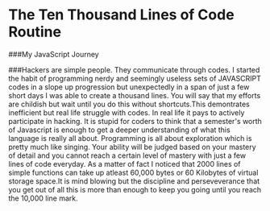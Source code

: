 # The Ten Thousand Lines of Code Routine

###My JavaScript Journey

###Hackers are simple people. They communicate through codes. I started the habit of programming nerdy and seemingly useless sets of JAVASCRIPT codes in a slope up progression but unexpectedly in a span of just a few short days I was able to create a thousand lines. You will say that my efforts are childish but wait until you do this without shortcuts.This demontrates inefficient but real life struggle with codes. In real life it pays to actively participate in hacking. It is stupid for coders to think that a semester's worth of Javascript is enough to get a deeper understanding of what this language is really all about. Programming is all about exploration which is pretty much like singing. Your ability will be judged based on your mastery of detail and you cannot reach a certain level of mastery with just a few lines of code everyday. As a matter of fact I noticed that 2000 lines of simple functions can take up atleast 60,000 bytes or 60 Kilobytes of virtual storage space.It is mind blowing but the discipline and perseveverance that you get out of all this is more than enough to keep you going until you reach the 10,000 line mark. 
